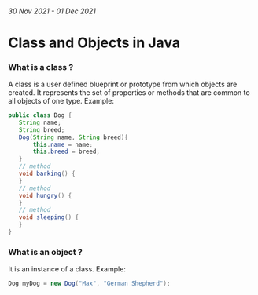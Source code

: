 ###### _30 Nov 2021 - 01 Dec 2021_

# Class and Objects in Java

### What is a class ?

A class is a user defined blueprint or prototype from which objects are created. It represents the set of properties or methods that are common to all objects of one type.
Example:

```java
public class Dog {
   String name;
   String breed;
   Dog(String name, String breed){
       this.name = name;
       this.breed = breed;
   }
   // method
   void barking() {
   }
   // method
   void hungry() {
   }
   // method
   void sleeping() {
   }
}

```

### What is an object ?

It is an instance of a class.
Example:

```java
Dog myDog = new Dog("Max", "German Shepherd");
```
